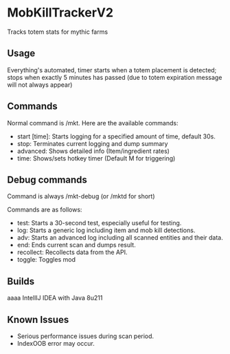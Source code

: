 # MobKillTrackerV2
Tracks totem stats for mythic farms

## Usage
Everything's automated, timer starts when a totem placement is detected; stops when exactly 5 minutes has passed (due to totem expiration message will not always appear)

## Commands
Normal command is /mkt. Here are the available commands:
- start [time]: Starts logging for a specified amount of time, default 30s.
- stop: Terminates current logging and dump summary
- advanced: Shows detailed info (Item/ingredient rates)
- time: Shows/sets hotkey timer (Default M for triggering)

## Debug commands
Command is always /mkt-debug (or /mktd for short)

Commands are as follows:

- test: Starts a 30-second test, especially useful for testing.
- log: Starts a generic log including item and mob kill detections.
- adv: Starts an advanced log including all scanned entities and their data.
- end: Ends current scan and dumps result.
- recollect: Recollects data from the API.
- toggle: Toggles mod

## Builds

aaaa IntellIJ IDEA with Java 8u211

## Known Issues

- Serious performance issues during scan period.
- IndexOOB error may occur.
